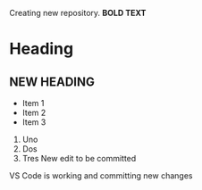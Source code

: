 Creating new repository.
**BOLD TEXT**
# Heading
## NEW HEADING
* Item 1
* Item 2
* Item 3
1. Uno
2. Dos
3. Tres
New edit to be committed

VS Code is working and committing new changes